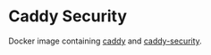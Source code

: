 # Caddy Security

Docker image containing [caddy](https://github.com/caddyserver/caddy) and [caddy-security](https://github.com/greenpau/caddy-security).